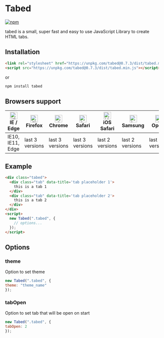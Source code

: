 # Tabed


[![npm](https://img.shields.io/npm/v/tabed.svg?style=popout-square)](https://www.npmjs.com/package/tabed)

tabed is a small, super fast and easy to use JavaScript Library to create HTML tabs.

## Installation

```html
<link rel="stylesheet" href="https://unpkg.com/tabed@0.7.3/dist/tabed.min.css">
<script src="https://unpkg.com/tabed@0.7.3/dist/tabed.min.js"></script>
```

or

```bash
npm install tabed
```

## Browsers support

| [<img src="https://raw.githubusercontent.com/alrra/browser-logos/master/src/edge/edge_48x48.png" alt="IE / Edge" width="24px" height="24px" />](http://godban.github.io/browsers-support-badges/)</br>IE / Edge | [<img src="https://raw.githubusercontent.com/alrra/browser-logos/master/src/firefox/firefox_48x48.png" alt="Firefox" width="24px" height="24px" />](http://godban.github.io/browsers-support-badges/)</br>Firefox | [<img src="https://raw.githubusercontent.com/alrra/browser-logos/master/src/chrome/chrome_48x48.png" alt="Chrome" width="24px" height="24px" />](http://godban.github.io/browsers-support-badges/)</br>Chrome | [<img src="https://raw.githubusercontent.com/alrra/browser-logos/master/src/safari/safari_48x48.png" alt="Safari" width="24px" height="24px" />](http://godban.github.io/browsers-support-badges/)</br>Safari | [<img src="https://raw.githubusercontent.com/alrra/browser-logos/master/src/safari-ios/safari-ios_48x48.png" alt="iOS Safari" width="24px" height="24px" />](http://godban.github.io/browsers-support-badges/)</br>iOS Safari | [<img src="https://raw.githubusercontent.com/alrra/browser-logos/master/src/samsung-internet/samsung-internet_48x48.png" alt="Samsung" width="24px" height="24px" />](http://godban.github.io/browsers-support-badges/)</br>Samsung | [<img src="https://raw.githubusercontent.com/alrra/browser-logos/master/src/opera/opera_48x48.png" alt="Opera" width="24px" height="24px" />](http://godban.github.io/browsers-support-badges/)</br>Opera | [<img src="https://raw.githubusercontent.com/alrra/browser-logos/master/src/opera-mini/opera-mini_48x48.png" alt="Opera Mini" width="24px" height="24px" />](http://godban.github.io/browsers-support-badges/)</br>Opera Mini |
| --------- | --------- | --------- | --------- | --------- | --------- | --------- | --------- |
| IE10, IE11, Edge| last 3 versions| last 3 versions| last 3 versions| last 2 versions| last 2 versions| last 2 versions| last 2 versions

## Example

```html
<div class="tabed">
  <div class="tab" data-title='tab placeholder 1'>
    this is a tab 1
  </div>
  <div class="tab" data-title='tab placeholder 2'>
    this is a tab 2
  </div>
</div>
<script>
  new Tabed(".tabed", {
    // options...
  });
</script>
```


## Options

### theme

Option to set theme

```js
new Tabed(".tabed", {
theme: "theme_name"
});
```

### tabOpen

Option to set tab that will be open on start

```js
new Tabed(".tabed", {
tabOpen: 2
});
```
